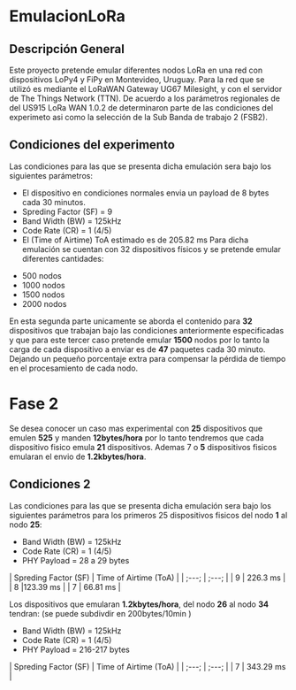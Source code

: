 # EmulacionLoRa
## Descripción General
Este proyecto pretende emular diferentes nodos LoRa en una red con dispositivos LoPy4 y FiPy en Montevideo, Uruguay. Para la red que se utilizó es mediante el LoRaWAN Gateway UG67 Milesight, y con el servidor de The Things Network (TTN). De acuerdo a los parámetros regionales de del US915 LoRa WAN 1.0.2 de determinaron parte de las condiciones del experimeto asi como la selección de la Sub Banda de trabajo 2 (FSB2).
## Condiciones del experimento  
 Las condiciones para las que se presenta dicha emulación sera bajo los siguientes parámetros:
 * El dispositivo en condiciones normales envia un payload de 8 bytes cada 30 minutos.
 * Spreding Factor (SF) = 9
 * Band Width (BW) = 125kHz
 * Code Rate (CR) = 1 (4/5)
 * El (Time of Airtime) ToA estimado es de 205.82 ms 
 Para dicha emulación se cuentan con 32 dispositivos físicos y se pretende emular diferentes cantidades:
 
 - 500 nodos
 - 1000 nodos
 - 1500 nodos
 - 2000 nodos
 
En esta segunda parte unicamente se aborda el contenido para **32** dispositivos que trabajan bajo las condiciones anteriormente especificadas y que para este tercer caso pretende emular **1500** nodos por lo tanto la carga de cada dispositivo a enviar es de **47** paquetes cada 30 minuto. Dejando un pequeño porcentaje extra para compensar la pérdida de tiempo en el procesamiento de cada nodo.


# Fase 2
Se desea conocer un caso mas experimental con **25** dispositivos que emulen **525**  y manden **12bytes/hora** por lo tanto tendremos que cada dispositivo fisico emula **21** dispositivos. Ademas 7 o **5** dispositivos fisicos emularan el envio de **1.2kbytes/hora**.
## Condiciones 2
 Las condiciones para las que se presenta dicha emulación sera bajo los siguientes parámetros para los primeros 25 dispositivos fisicos del nodo **1** al nodo **25**:
 * Band Width (BW) = 125kHz
 * Code Rate (CR) = 1 (4/5)
 * PHY Payload = 28 a 29 bytes

| Spreding Factor (SF) | Time of Airtime (ToA) | 
| ;---; | ;---; | 
| 9 | 226.3 ms | 
| 8 |123.39 ms | 
| 7 | 66.81 ms |

Los dispositivos que emularan **1.2kbytes/hora**, del nodo **26** al nodo **34** tendran:
(se puede subdivdir en 200bytes/10min )
 * Band Width (BW) = 125kHz
 * Code Rate (CR) = 1 (4/5)
 * PHY Payload = 216-217 bytes

| Spreding Factor (SF) | Time of Airtime (ToA) | 
| ;---; | ;---; | 
| 7 | 343.29 ms |
